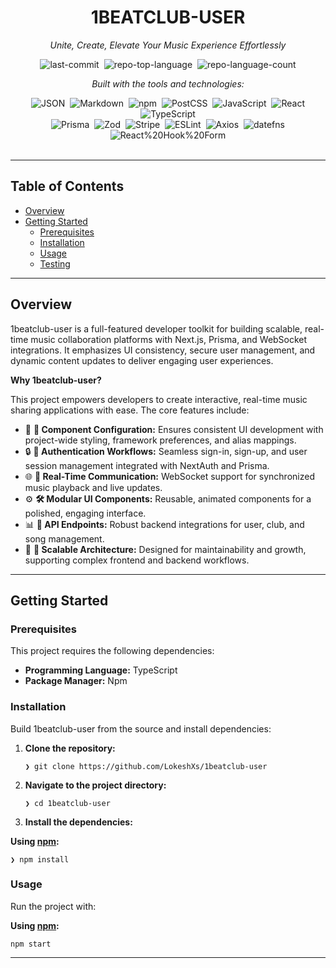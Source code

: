 <div data-state="active" data-orientation="horizontal" role="tabpanel" aria-labelledby="radix-:r15:-trigger-preview" id="radix-:r15:-content-preview" tabindex="0" class="mt-2 ring-offset-background focus-visible:outline-none focus-visible:ring-2 focus-visible:ring-ring focus-visible:ring-offset-2" style="" bis_skin_checked="1"><div class="border border-border rounded-lg bg-background p-6 shadow-sm" bis_skin_checked="1"><div class="prose prose-sm md:prose-base lg:prose-lg max-w-none prose-headings:font-bold prose-a:text-blue-600" bis_skin_checked="1" style="user-select: none;"><div id="top" class="" bis_skin_checked="1">

<div align="center" class="text-center" bis_skin_checked="1">
<h1>1BEATCLUB-USER</h1>
<p><em>Unite, Create, Elevate Your Music Experience Effortlessly</em></p>

<img alt="last-commit" src="https://img.shields.io/github/last-commit/LokeshXs/1beatclub-user?style=flat&amp;logo=git&amp;logoColor=white&amp;color=0080ff" class="inline-block mx-1" style="margin: 0px 2px;">
<img alt="repo-top-language" src="https://img.shields.io/github/languages/top/LokeshXs/1beatclub-user?style=flat&amp;color=0080ff" class="inline-block mx-1" style="margin: 0px 2px;">
<img alt="repo-language-count" src="https://img.shields.io/github/languages/count/LokeshXs/1beatclub-user?style=flat&amp;color=0080ff" class="inline-block mx-1" style="margin: 0px 2px;">
<p><em>Built with the tools and technologies:</em></p>
<img alt="JSON" src="https://img.shields.io/badge/JSON-000000.svg?style=flat&amp;logo=JSON&amp;logoColor=white" class="inline-block mx-1" style="margin: 0px 2px;">
<img alt="Markdown" src="https://img.shields.io/badge/Markdown-000000.svg?style=flat&amp;logo=Markdown&amp;logoColor=white" class="inline-block mx-1" style="margin: 0px 2px;">
<img alt="npm" src="https://img.shields.io/badge/npm-CB3837.svg?style=flat&amp;logo=npm&amp;logoColor=white" class="inline-block mx-1" style="margin: 0px 2px;">
<img alt="PostCSS" src="https://img.shields.io/badge/PostCSS-DD3A0A.svg?style=flat&amp;logo=PostCSS&amp;logoColor=white" class="inline-block mx-1" style="margin: 0px 2px;">
<img alt="JavaScript" src="https://img.shields.io/badge/JavaScript-F7DF1E.svg?style=flat&amp;logo=JavaScript&amp;logoColor=black" class="inline-block mx-1" style="margin: 0px 2px;">
<img alt="React" src="https://img.shields.io/badge/React-61DAFB.svg?style=flat&amp;logo=React&amp;logoColor=black" class="inline-block mx-1" style="margin: 0px 2px;">
<img alt="TypeScript" src="https://img.shields.io/badge/TypeScript-3178C6.svg?style=flat&amp;logo=TypeScript&amp;logoColor=white" class="inline-block mx-1" style="margin: 0px 2px;">
<br>
<img alt="Prisma" src="https://img.shields.io/badge/Prisma-2D3748.svg?style=flat&amp;logo=Prisma&amp;logoColor=white" class="inline-block mx-1" style="margin: 0px 2px;">
<img alt="Zod" src="https://img.shields.io/badge/Zod-3E67B1.svg?style=flat&amp;logo=Zod&amp;logoColor=white" class="inline-block mx-1" style="margin: 0px 2px;">
<img alt="Stripe" src="https://img.shields.io/badge/Stripe-635BFF.svg?style=flat&amp;logo=Stripe&amp;logoColor=white" class="inline-block mx-1" style="margin: 0px 2px;">
<img alt="ESLint" src="https://img.shields.io/badge/ESLint-4B32C3.svg?style=flat&amp;logo=ESLint&amp;logoColor=white" class="inline-block mx-1" style="margin: 0px 2px;">
<img alt="Axios" src="https://img.shields.io/badge/Axios-5A29E4.svg?style=flat&amp;logo=Axios&amp;logoColor=white" class="inline-block mx-1" style="margin: 0px 2px;">
<img alt="datefns" src="https://img.shields.io/badge/datefns-770C56.svg?style=flat&amp;logo=date-fns&amp;logoColor=white" class="inline-block mx-1" style="margin: 0px 2px;">
<img alt="React%20Hook%20Form" src="https://img.shields.io/badge/React%20Hook%20Form-EC5990.svg?style=flat&amp;logo=React-Hook-Form&amp;logoColor=white" class="inline-block mx-1" style="margin: 0px 2px;">
</div>
<br>
<hr>
<h2>Table of Contents</h2>
<ul class="list-disc pl-4 my-0">
<li class="my-0"><a href="#overview">Overview</a></li>
<li class="my-0"><a href="#getting-started">Getting Started</a>
<ul class="list-disc pl-4 my-0">
<li class="my-0"><a href="#prerequisites">Prerequisites</a></li>
<li class="my-0"><a href="#installation">Installation</a></li>
<li class="my-0"><a href="#usage">Usage</a></li>
<li class="my-0"><a href="#testing">Testing</a></li>
</ul>
</li>
</ul>
<hr>
<h2>Overview</h2>
<p>1beatclub-user is a full-featured developer toolkit for building scalable, real-time music collaboration platforms with Next.js, Prisma, and WebSocket integrations. It emphasizes UI consistency, secure user management, and dynamic content updates to deliver engaging user experiences.</p>
<p><strong>Why 1beatclub-user?</strong></p>
<p>This project empowers developers to create interactive, real-time music sharing applications with ease. The core features include:</p>
<ul class="list-disc pl-4 my-0">
<li class="my-0">🎨 <strong>🧩 Component Configuration:</strong> Ensures consistent UI development with project-wide styling, framework preferences, and alias mappings.</li>
<li class="my-0">🔒 <strong>🔑 Authentication Workflows:</strong> Seamless sign-in, sign-up, and user session management integrated with NextAuth and Prisma.</li>
<li class="my-0">🌐 <strong>🌟 Real-Time Communication:</strong> WebSocket support for synchronized music playback and live updates.</li>
<li class="my-0">⚙️ <strong>🛠️ Modular UI Components:</strong> Reusable, animated components for a polished, engaging interface.</li>
<li class="my-0">📊 <strong>📡 API Endpoints:</strong> Robust backend integrations for user, club, and song management.</li>
<li class="my-0">🚀 <strong>🚧 Scalable Architecture:</strong> Designed for maintainability and growth, supporting complex frontend and backend workflows.</li>
</ul>
<hr>
<h2>Getting Started</h2>
<h3>Prerequisites</h3>
<p>This project requires the following dependencies:</p>
<ul class="list-disc pl-4 my-0">
<li class="my-0"><strong>Programming Language:</strong> TypeScript</li>
<li class="my-0"><strong>Package Manager:</strong> Npm</li>
</ul>
<h3>Installation</h3>
<p>Build 1beatclub-user from the source and install dependencies:</p>
<ol>
<li class="my-0">
<p><strong>Clone the repository:</strong></p>
<pre><code class="language-sh">❯ git clone https://github.com/LokeshXs/1beatclub-user
</code></pre>
</li>
<li class="my-0">
<p><strong>Navigate to the project directory:</strong></p>
<pre><code class="language-sh">❯ cd 1beatclub-user
</code></pre>
</li>
<li class="my-0">
<p><strong>Install the dependencies:</strong></p>
</li>
</ol>
<p><strong>Using <a href="https://www.npmjs.com/">npm</a>:</strong></p>
<pre><code class="language-sh">❯ npm install
</code></pre>
<h3>Usage</h3>
<p>Run the project with:</p>
<p><strong>Using <a href="https://www.npmjs.com/">npm</a>:</strong></p>
<pre><code class="language-sh">npm start
</code></pre>
</pre>
<hr></div></div></div></div>
